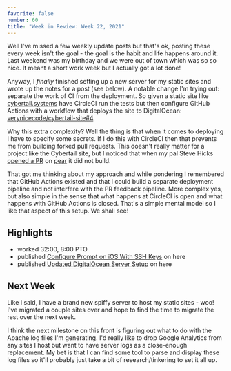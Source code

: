 ```yaml
---
favorite: false
number: 60
title: "Week in Review: Week 22, 2021"
---
```


Well I've missed a few weekly update posts but that's ok, posting these every
week isn't the goal - the goal is the habit and life happens around it. Last
weekend was my birthday and we were out of town which was so so nice. It meant a
short work week but I actually got a lot done!

Anyway, I _finally_ finished setting up a new server for my static sites and
wrote up the notes for a post (see below). A notable change I'm trying out:
separate the work of CI from the deployment. So given a static site like
[cybertail.systems][] have CircleCI run the tests but then configure GitHub
Actions with a workflow that deploys the site to DigitalOcean:
[verynicecode/cybertail-site#4][pull-4].

Why this extra complexity? Well the thing is that when it comes to deploying I
have to specify some secrets. If I do this with CircleCI then that prevents me
from building forked pull requests. This doesn't really matter for a project
like the Cybertail site, but I noticed that when my pal Steve Hicks [opened a
PR][pull-28] on [pear][] it did not build.

That got me thinking about my approach and while pondering I remembered that
GitHub Actions existed and that I could build a separate deployment pipeline and
not interfere with the PR feedback pipeline. More complex yes, but also simple
in the sense that what happens at CircleCI is open and what happens with GitHub
Actions is closed. That's a simple mental model so I like that aspect of this
setup. We shall see!

## Highlights

* worked 32:00, 8:00 PTO
* published [Configure Prompt on iOS With SSH Keys][post-58] on here
* published [Updated DigitalOcean Server Setup][post-59] on here

## Next Week

Like I said, I have a brand new spiffy server to host my static sites - woo!
I've migrated a couple sites over and hope to find the time to migrate the rest
over the next week.

I think the next milestone on this front is figuring out what to do with the
Apache log files I'm generating. I'd really like to drop Google Analytics from
any sites I host but want to have server logs as a close-enough replacement. My
bet is that I can find some tool to parse and display these log files so it'll
probably just take a bit of research/tinkering to set it all up.

[cybertail.systems]: https://www.cybertail.systems
[pull-4]: https://github.com/verynicecode/cybertail-site/pull/4
[pull-28]: https://github.com/jonallured/pear/pull/28
[pear]: https://github.com/jonallured/pear
[post-58]: https://www.jonallured.com/posts/2021/06/05/configure-prompt-on-ios-with-ssh-keys.html
[post-59]: https://www.jonallured.com/posts/2021/06/05/updated-digitalocean-server-setup.html

[gh-activity]: https://github.com/search?s=created&o=desc&q=author:jonallured+created:2021-05-23..2021-06-05
